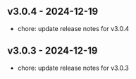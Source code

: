 ## v3.0.4 - 2024-12-19
* chore: update release notes for v3.0.4
## v3.0.3 - 2024-12-19
* chore: update release notes for v3.0.3
